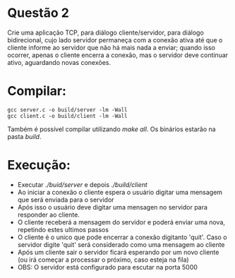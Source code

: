 # Questão 2

Crie uma aplicação TCP, para diálogo cliente/servidor, para diálogo bidirecional, cujo lado servidor permaneça com a conexão ativa até que o cliente informe ao servidor que não há mais nada a enviar; quando isso ocorrer, apenas o cliente encerra a conexão, mas o servidor deve continuar ativo, aguardando novas conexões.

# Compilar:

```
gcc server.c -o build/server -lm -Wall
gcc client.c -o build/client -lm -Wall
```

Também é possível compilar utilizando *make all*. Os binários estarão na pasta *build*.

# Execução:

- Executar *./buid/server* e depois *./build/client*
- Ao iniciar a conexão o cliente espera o usuário digitar uma mensagem que será enviada para o servidor
- Após isso o usuário deve digitar uma mensagen no servidor para responder ao cliente.
- O cliente receberá a mensagem do servidor e poderá enviar uma nova, repetindo estes ultimos passos
- O cliente é o unico que pode encerrar a conexão digitanto 'quit'. Caso o servidor digite 
'quit' será considerado como uma mensagem ao cliente
- Após um cliente sair o servidor ficará esperando por um novo cliente (ou irá começar a processar o próximo, caso esteja na fila)
- OBS: O servidor está configurado para escutar na porta 5000